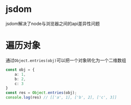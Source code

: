 # jsdom
jsdom解决了node与浏览器之间的api差异性问题  

# 遍历对象  
通过`Object.entries(obj)`可以把一个对象转化为一个二维数组  
```typescript
const obj = {
    a: 1,
    b: 2,
    c: 3
}
const res = Object.entries(obj);
console.log(res) // [['a', 1], ['b', 2], ['c', 3]]
```  

